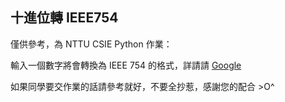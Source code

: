## 十進位轉 IEEE754
僅供參考，為 NTTU CSIE Python 作業：

輸入一個數字將會轉換為 IEEE 754 的格式，詳請請 [Google](https://www.google.com/?q=IEEE%20754)

如果同學要交作業的話請參考就好，不要全抄惹，感謝您的配合 >O^
